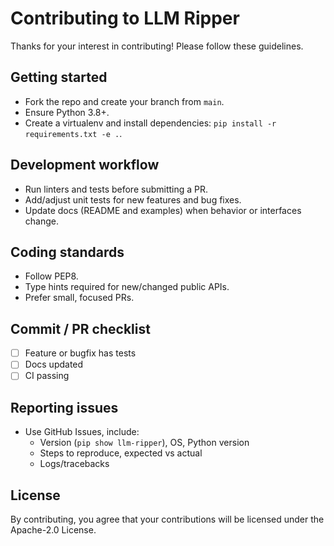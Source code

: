 # Contributing to LLM Ripper

Thanks for your interest in contributing! Please follow these guidelines.

## Getting started
- Fork the repo and create your branch from `main`.
- Ensure Python 3.8+.
- Create a virtualenv and install dependencies: `pip install -r requirements.txt -e .`.

## Development workflow
- Run linters and tests before submitting a PR.
- Add/adjust unit tests for new features and bug fixes.
- Update docs (README and examples) when behavior or interfaces change.

## Coding standards
- Follow PEP8.
- Type hints required for new/changed public APIs.
- Prefer small, focused PRs.

## Commit / PR checklist
- [ ] Feature or bugfix has tests
- [ ] Docs updated
- [ ] CI passing

## Reporting issues
- Use GitHub Issues, include:
  - Version (`pip show llm-ripper`), OS, Python version
  - Steps to reproduce, expected vs actual
  - Logs/tracebacks

## License
By contributing, you agree that your contributions will be licensed under the Apache-2.0 License.
